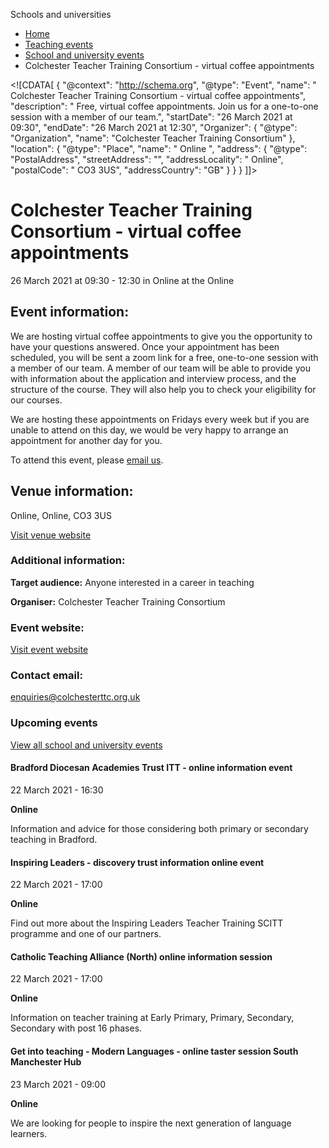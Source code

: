 Schools and universities

*   [Home](/)
*   [Teaching events](/teaching-events)
*   [School and university events](/teaching-events/training-provider-events)
*   Colchester Teacher Training Consortium - virtual coffee appointments

<!\[CDATA\[ { "@context": "http://schema.org", "@type": "Event", "name": " Colchester Teacher Training Consortium - virtual coffee appointments", "description": " Free, virtual coffee appointments. Join us for a one-to-one session with a member of our team.", "startDate": "26 March 2021 at 09:30", "endDate": "26 March 2021 at 12:30", "Organizer": { "@type": "Organization", "name": "Colchester Teacher Training Consortium" }, "location": { "@type": "Place", "name": " Online ", "address": { "@type": "PostalAddress", "streetAddress": "", "addressLocality": " Online", "postalCode": " CO3 3US", "addressCountry": "GB" } } } \]\]>

Colchester Teacher Training Consortium - virtual coffee appointments
====================================================================

26 March 2021 at 09:30 - 12:30 in Online at the Online

Event information:
------------------

We are hosting virtual coffee appointments to give you the opportunity to have your questions answered. Once your appointment has been scheduled, you will be sent a zoom link for a free, one-to-one session with a member of our team. A member of our team will be able to provide you with information about the application and interview process, and the structure of the course. They will also help you to check your eligibility for our courses.

We are hosting these appointments on Fridays every week but if you are unable to attend on this day, we would be very happy to arrange an appointment for another day for you.

To attend this event, please [email us](mailto:enquiries@colchesterttc.org.uk).

Venue information:
------------------

Online, Online, CO3 3US

[Visit venue website](https://www.colchesterttc.org.uk/ "Online")

### Additional information:

**Target audience:** Anyone interested in a career in teaching

**Organiser:** Colchester Teacher Training Consortium

### Event website:

[Visit event website](https://www.colchesterttc.org.uk/)

### Contact email:

[enquiries@colchesterttc.org.uk](mailto:enquiries@colchesterttc.org.uk)

### Upcoming events

[View all school and university events](/teaching-events/training-provider-events)

[](/teaching-events/training-provider-events/210322-bradford-diocesan-academies-trust-itt-online-information-event)

#### Bradford Diocesan Academies Trust ITT - online information event

22 March 2021 - 16:30

**Online**

Information and advice for those considering both primary or secondary teaching in Bradford.

[](/teaching-events/training-provider-events/210322-inspiring-leaders-discovery-trust-information-online-event)

#### Inspiring Leaders - discovery trust information online event

22 March 2021 - 17:00

**Online**

Find out more about the Inspiring Leaders Teacher Training SCITT programme and one of our partners.

[](/teaching-events/training-provider-events/210322-catholic-teaching-alliance-north-online-information-session)

#### Catholic Teaching Alliance (North) online information session

22 March 2021 - 17:00

**Online**

Information on teacher training at Early Primary, Primary, Secondary, Secondary with post 16 phases.

[](/teaching-events/training-provider-events/210323-get-into-teaching-modern-languages-online-taster-session-south-manchester-hub)

#### Get into teaching - Modern Languages - online taster session South Manchester Hub

23 March 2021 - 09:00

**Online**

We are looking for people to inspire the next generation of language learners.